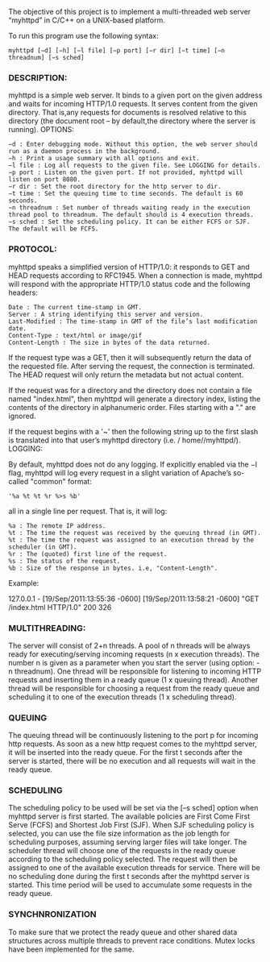 The objective of this project is to implement a multi-threaded web server “myhttpd” in C/C++ on a UNIX-based platform.

To run this program use the following syntax:
  
	myhttpd [−d] [−h] [−l file] [−p port] [−r dir] [−t time] [−n threadnum] [−s sched]

### DESCRIPTION:

myhttpd is a simple web server. It binds to a given port on the given address and waits for incoming HTTP/1.0 requests. It serves content from the given directory. That is,any requests for documents is resolved relative to this directory (the document root – by default,the directory where the server is running).
OPTIONS:

    −d : Enter debugging mode. Without this option, the web server should run as a daemon process in the background.
    −h : Print a usage summary with all options and exit.
    −l file : Log all requests to the given file. See LOGGING for details.
    −p port : Listen on the given port. If not provided, myhttpd will listen on port 8080.
    −r dir : Set the root directory for the http server to dir.
    −t time : Set the queuing time to time seconds. The default is 60 seconds.
    −n threadnum : Set number of threads waiting ready in the execution thread pool to threadnum. The default should is 4 execution threads.
    −s sched : Set the scheduling policy. It can be either FCFS or SJF. The default will be FCFS.

### PROTOCOL:

myhttpd speaks a simplified version of HTTP/1.0: it responds to GET and HEAD requests according to RFC1945. When a connection is made, myhttpd will respond with the appropriate HTTP/1.0 status code and the following headers:

    Date : The current time-stamp in GMT.
    Server : A string identifying this server and version.
    Last-Modified : The time-stamp in GMT of the file’s last modification date.
    Content-Type : text/html or image/gif
    Content-Length : The size in bytes of the data returned.

If the request type was a GET, then it will subsequently return the data of the requested file. After serving the request, the connection is terminated. The HEAD request will only return the metadata but not actual content.

If the request was for a directory and the directory does not contain a file named "index.html", then myhttpd will generate a directory index, listing the contents of the directory in alphanumeric order. Files starting with a "." are ignored.

If the request begins with a '~' then the following string up to the first slash is translated into that user’s myhttpd directory (i.e. / home//myhttpd/).
LOGGING:

By default, myhttpd does not do any logging. If explicitly enabled via the −l flag, myhttpd will log every request in a slight variation of Apache’s so-called "common" format:

    '%a %t %t %r %>s %b'

all in a single line per request. That is, it will log:

    %a : The remote IP address.
    %t : The time the request was received by the queuing thread (in GMT).
    %t : The time the request was assigned to an execution thread by the scheduler (in GMT).
    %r : The (quoted) first line of the request.
    %s : The status of the request.
    %b : Size of the response in bytes. i.e, "Content-Length".

Example:

127.0.0.1 - [19/Sep/2011:13:55:36 -0600] [19/Sep/2011:13:58:21 -0600] "GET /index.html HTTP/1.0" 200 326

### MULTITHREADING:

The server will consist of 2+n threads. A pool of n threads will be always ready for executing/serving incoming requests (n x execution threads). The number n is given as a parameter when you start the server (using option: -n threadnum). One thread will be responsible for listening to incoming HTTP requests and inserting them in a ready queue (1 x queuing thread). Another thread will be responsible for choosing a request from the ready queue and scheduling it to one of the execution threads (1 x scheduling thread).

### QUEUING

The queuing thread will be continuously listening to the port p for incoming http requests. As soon as a new http request comes to the myhttpd server, it will be inserted into the ready queue. For the first t seconds after the server is started, there will be no execution and all requests will wait in the ready queue.

### SCHEDULING

The scheduling policy to be used will be set via the [–s sched] option when myhttpd server is first started. The available policies are First Come First Serve (FCFS) and Shortest Job First (SJF). When SJF scheduling policy is selected, you can use the file size information as the job length for scheduling purposes, assuming serving larger files will take longer. The scheduler thread will choose one of the requests in the ready queue according to the scheduling policy selected. The request will then be assigned to one of the available execution threads for service. There will be no scheduling done during the first t seconds after the myhttpd server is started. This time period will be used to accumulate some requests in the ready queue.

### SYNCHNRONIZATION

To make sure that we protect the ready queue and other shared data structures across multiple threads to prevent race conditions. Mutex locks have been implemented for the same.